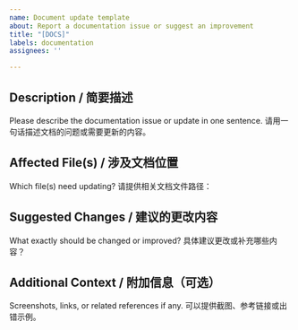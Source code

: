 ```yaml
---
name: Document update template
about: Report a documentation issue or suggest an improvement
title: "[DOCS]"
labels: documentation
assignees: ''

---
```


##  Description / 简要描述

 Please describe the documentation issue or update in one sentence.
 请用一句话描述文档的问题或需要更新的内容。

##  Affected File(s) / 涉及文档位置

 Which file(s) need updating?
 请提供相关文档文件路径：

##  Suggested Changes / 建议的更改内容

 What exactly should be changed or improved?
 具体建议更改或补充哪些内容？

##  Additional Context / 附加信息（可选）

 Screenshots, links, or related references if any.
 可以提供截图、参考链接或出错示例。
